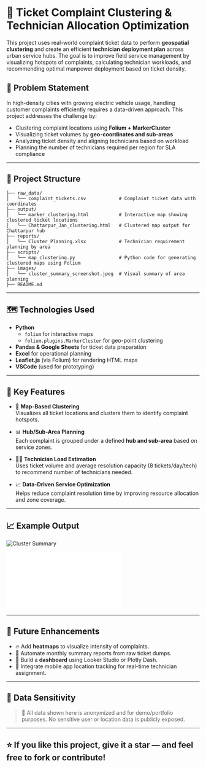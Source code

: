 
# 🔧 Ticket Complaint Clustering & Technician Allocation Optimization

This project uses real-world complaint ticket data to perform **geospatial clustering** and create an efficient **technician deployment plan** across urban service hubs. The goal is to improve field service management by visualizing hotspots of complaints, calculating technician workloads, and recommending optimal manpower deployment based on ticket density.

## 📌 Problem Statement

In high-density cities with growing electric vehicle usage, handling customer complaints efficiently requires a data-driven approach. This project addresses the challenge by:
- Clustering complaint locations using **Folium + MarkerCluster**
- Visualizing ticket volumes by **geo-coordinates and sub-areas**
- Analyzing ticket density and aligning technicians based on workload
- Planning the number of technicians required per region for SLA compliance

---

## 📂 Project Structure

```
├── raw_data/
│   └── complaint_tickets.csv            # Complaint ticket data with coordinates
├── output/
│   └── marker_clustering.html           # Interactive map showing clustered ticket locations
│   └── Chattarpur_Jan_clustering.html   # Clustered map output for Chattarpur hub
├── reports/
│   └── Cluster_Planning.xlsx            # Technician requirement planning by area
├── scripts/
│   └── map_clustering.py                # Python code for generating clustered maps using Folium
├── images/
│   └── cluster_summary_screenshot.jpeg  # Visual summary of area planning
├── README.md
```

---

## 🗺️ Technologies Used

- **Python**
  - `folium` for interactive maps
  - `folium.plugins.MarkerCluster` for geo-point clustering
- **Pandas & Google Sheets** for ticket data preparation
- **Excel** for operational planning
- **Leaflet.js** (via Folium) for rendering HTML maps
- **VSCode** (used for prototyping)

---

## 🧠 Key Features

- 📍 **Map-Based Clustering**  
  Visualizes all ticket locations and clusters them to identify complaint hotspots.

- 📊 **Hub/Sub-Area Planning**  
  Each complaint is grouped under a defined **hub and sub-area** based on service zones.

- 👨‍🔧 **Technician Load Estimation**  
  Uses ticket volume and average resolution capacity (8 tickets/day/tech) to recommend number of technicians needed.

- 📈 **Data-Driven Service Optimization**  
  Helps reduce complaint resolution time by improving resource allocation and zone coverage.

---

## 📈 Example Output

![Cluster Summary](images/cluster_summary_screenshot.jpeg)

![Chattarpur Map](output/Chattarpur_Jan_clustering.html)

---

## 📌 Future Enhancements

- 🔥 Add **heatmaps** to visualize intensity of complaints.
- 📆 Automate monthly summary reports from raw ticket dumps.
- 🚀 Build a **dashboard** using Looker Studio or Plotly Dash.
- 📱 Integrate mobile app location tracking for real-time technician assignment.

---

## 📁 Data Sensitivity

> 🚨 All data shown here is anonymized and for demo/portfolio purposes. No sensitive user or location data is publicly exposed.

---

## ⭐️ If you like this project, give it a star — and feel free to fork or contribute!
